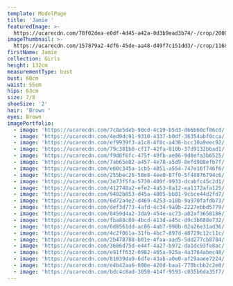 ```yaml
---
template: ModelPage
title: 'Jamie '
featuredImage: >-
  https://ucarecdn.com/70f02dea-e0df-4d45-a42a-0d3b9ead3b74/-/crop/2000x991/0,0/-/preview/
imageThumbnail: >-
  https://ucarecdn.com/157879a2-4df6-45de-aa48-d49f7c151dd3/-/crop/1168x1308/0,0/-/preview/
firstName: Jamie
collection: Girls
height: 132cm
measurementType: bust
bust: 60cm
waist: 55cm
hips: 63cm
size: 7/8
shoeSize: '2'
hair: 'Brown '
eyes: Brown
imagePortfolio:
  - image: 'https://ucarecdn.com/7c8e5deb-90cd-4c19-b5d3-d66b60cf86cd/'
  - image: 'https://ucarecdn.com/4ed9dc91-9310-4337-b0df-36354abf0cca/'
  - image: 'https://ucarecdn.com/ef9939f3-a1c8-4f8c-a436-bcc10a9eec92/'
  - image: 'https://ucarecdn.com/79c381b8-cf17-42fa-810b-37d9132bbad1/'
  - image: 'https://ucarecdn.com/f9d8f6fc-475f-49fb-ae06-9d8efa3b6525/'
  - image: 'https://ucarecdn.com/7ab65e02-a457-4e78-a5d9-8efd908efb7f/'
  - image: 'https://ucarecdn.com/e60c345a-1cb5-4851-a554-747e16f746f6/'
  - image: 'https://ucarecdn.com/255bec26-58e8-4ee0-87f0-5f48876794c6/'
  - image: 'https://ucarecdn.com/3e73f5fa-5730-409f-9933-dcabfc45c2d1/'
  - image: 'https://ucarecdn.com/412748a2-efe2-4a53-8a12-ea1172afa125/'
  - image: 'https://ucarecdn.com/9402b853-d45a-4805-bb01-9cbce44d2fd7/'
  - image: 'https://ucarecdn.com/6d72a4e2-d469-4253-a18b-9a970fafdb73/'
  - image: 'https://ucarecdn.com/def3d773-4afd-4c34-9a9b-2227ebbd5779/'
  - image: 'https://ucarecdn.com/8459d4a2-3da9-454e-ac73-a82af3658186/'
  - image: 'https://ucarecdn.com/fba88c80-4bcd-413d-a45c-d9c3b688e732/'
  - image: 'https://ucarecdn.com/6d8561dd-ac86-4ab7-998b-02a26e31ad36/'
  - image: 'https://ucarecdn.com/4c2f061a-31fb-4bc7-897d-40729c12c11c/'
  - image: 'https://ucarecdn.com/2b478788-b01e-4faa-aad5-5dd277cb8784/'
  - image: 'https://ucarecdn.com/3686d75d-e44f-4a27-b972-da1dc93fe8ac/'
  - image: 'https://ucarecdn.com/e91ff632-6982-465a-925a-4a3764abec48/'
  - image: 'https://ucarecdn.com/81039da9-6dfe-43ab-a0e0-af29aaee7224/'
  - image: 'https://ucarecdn.com/e4b42aa6-080e-420d-baa1-770bcbb2c2e0/'
  - image: 'https://ucarecdn.com/bdc4c8ad-3050-414f-9593-c035b6da35f7/'
---
```



